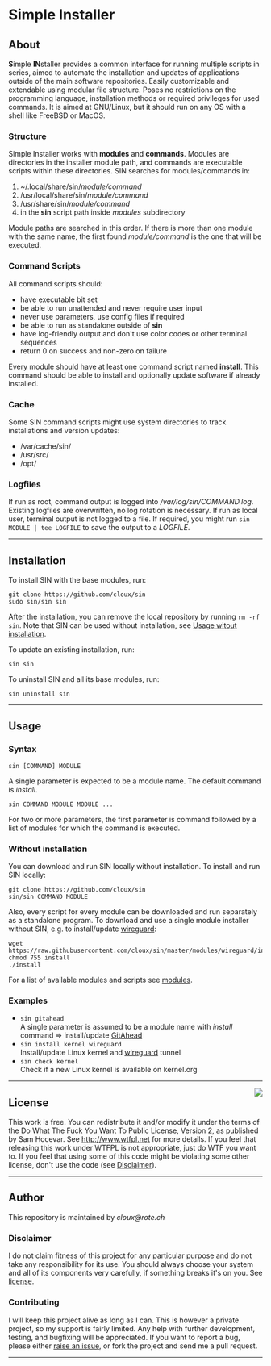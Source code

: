 # Simple Installer

## About

**S**imple **IN**staller provides a common interface for running multiple scripts in series, aimed to automate the installation and updates of applications outside of the main software repositories. Easily customizable and extendable using modular file structure. Poses no restrictions on the programming language, installation methods or required privileges for used commands. It is aimed at GNU/Linux, but it should run on any OS with a shell like FreeBSD or MacOS.

### Structure

Simple Installer works with **modules** and **commands**. Modules are directories in the installer module path, and commands are executable scripts within these directories. SIN searches for modules/commands in:

 1. ~/.local/share/sin/_module/command_
 1. /usr/local/share/sin/_module/command_
 1. /usr/share/sin/_module/command_
 1. in the **sin** script path inside _modules_ subdirectory

Module paths are searched in this order. If there is more than one module with the same name, the first found _module/command_ is the one that will be executed.

### Command Scripts

All command scripts should:

 * have executable bit set
 * be able to run unattended and never require user input
 * never use parameters, use config files if required
 * be able to run as standalone outside of **sin**
 * have log-friendly output and don't use color codes or other terminal sequences
 * return 0 on success and non-zero on failure

Every module should have at least one command script named **install**. This command should be able to install and optionally update software if already installed.

### Cache

Some SIN command scripts might use system directories to track installations and version updates:

 * /var/cache/sin/
 * /usr/src/
 * /opt/

### Logfiles

If run as root, command output is logged into _/var/log/sin/COMMAND.log_. Existing logfiles are overwritten, no log rotation is necessary. If run as local user, terminal output is not logged to a file. If required, you might run `sin MODULE | tee LOGFILE` to save the output to a _LOGFILE_.

---
## Installation

To install SIN with the base modules, run:

```
git clone https://github.com/cloux/sin
sudo sin/sin sin
```

After the installation, you can remove the local repository by running `rm -rf sin`. Note that SIN can be used without installation, see [Usage witout installation](#without-installation).

To update an existing installation, run:

```
sin sin
```

To uninstall SIN and all its base modules, run:

```
sin uninstall sin
```

---
## Usage

### Syntax

`sin [COMMAND] MODULE`

A single parameter is expected to be a module name. The default command is _install_.

`sin COMMAND MODULE MODULE ...`

For two or more parameters, the first parameter is command followed by a list of modules for which the command is executed.

### Without installation

You can download and run SIN locally without installation. To install and run SIN locally:

```
git clone https://github.com/cloux/sin
sin/sin COMMAND MODULE
```

Also, every script for every module can be downloaded and run separately as a standalone program. To download and use a single module installer without SIN, e.g. to install/update [wireguard](https://www.wireguard.com):

```
wget https://raw.githubusercontent.com/cloux/sin/master/modules/wireguard/install
chmod 755 install
./install
```

For a list of available modules and scripts see [modules](modules).

### Examples

 * `sin gitahead`  
   A single parameter is assumed to be a module name with _install_ command => install/update [GitAhead](https://gitahead.github.io/gitahead.com/)
 * `sin install kernel wireguard`  
   Install/update Linux kernel and [wireguard](https://www.wireguard.com) tunnel
 * `sin check kernel`  
   Check if a new Linux kernel is available on kernel.org


---
<a href="http://www.wtfpl.net"><img src="http://www.wtfpl.net/wp-content/uploads/2012/12/wtfpl-badge-2.png" align="right"></a>
## License

This work is free. You can redistribute it and/or modify it under the terms of the Do What The Fuck You Want To Public License, Version 2, as published by Sam Hocevar. See http://www.wtfpl.net for more details. If you feel that releasing this work under WTFPL is not appropriate, just do WTF you want to. If you feel that using some of this code might be violating some other license, don't use the code (see [Disclaimer](#disclaimer)).

---
## Author

This repository is maintained by _cloux@rote.ch_

### Disclaimer

I do not claim fitness of this project for any particular purpose and do not take any responsibility for its use. You should always choose your system and all of its components very carefully, if something breaks it's on you. See [license](#license).

### Contributing

I will keep this project alive as long as I can. This is however a private project, so my support is fairly limited. Any help with further development, testing, and bugfixing will be appreciated. If you want to report a bug, please either [raise an issue](https://github.com/cloux/sin/issues), or fork the project and send me a pull request.

---